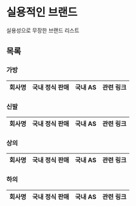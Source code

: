 # 실용적인 브랜드
실용성으로 무장한 브랜드 리스트

## 목록

### 가방
| 회사명 | 국내 정식 판매 | 국내 AS | 관련 링크 |
|:------:|:-----------:|:---------:|:---------:|

### 신발
| 회사명 | 국내 정식 판매 | 국내 AS | 관련 링크 |
|:------:|:-----------:|:---------:|:---------:|

### 상의
| 회사명 | 국내 정식 판매 | 국내 AS | 관련 링크 |
|:------:|:-----------:|:---------:|:---------:|

### 하의
| 회사명 | 국내 정식 판매 | 국내 AS | 관련 링크 |
|:------:|:-----------:|:---------:|:---------:|

